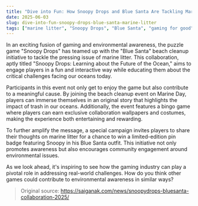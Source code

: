 ```yaml
---
title: "Dive into Fun: How Snoopy Drops and Blue Santa Are Tackling Marine Litter"
date: 2025-06-03
slug: dive-into-fun-snoopy-drops-blue-santa-marine-litter
tags: ["marine litter", "Snoopy Drops", "Blue Santa", "gaming for good"]
---
```


In an exciting fusion of gaming and environmental awareness, the puzzle game "Snoopy Drops" has teamed up with the "Blue Santa" beach cleanup initiative to tackle the pressing issue of marine litter. This collaboration, aptly titled "Snoopy Drops: Learning about the Future of the Ocean," aims to engage players in a fun and interactive way while educating them about the critical challenges facing our oceans today.

Participants in this event not only get to enjoy the game but also contribute to a meaningful cause. By joining the beach cleanup event on Marine Day, players can immerse themselves in an original story that highlights the impact of trash in our oceans. Additionally, the event features a bingo game where players can earn exclusive collaboration wallpapers and costumes, making the experience both entertaining and rewarding.

To further amplify the message, a special campaign invites players to share their thoughts on marine litter for a chance to win a limited-edition pin badge featuring Snoopy in his Blue Santa outfit. This initiative not only promotes awareness but also encourages community engagement around environmental issues.

As we look ahead, it's inspiring to see how the gaming industry can play a pivotal role in addressing real-world challenges. How do you think other games could contribute to environmental awareness in similar ways?

> Original source: https://saiganak.com/news/snoopydrops-bluesanta-collaboration-2025/